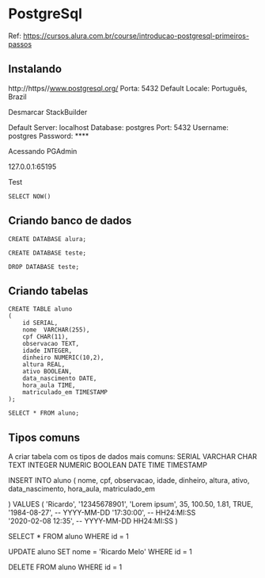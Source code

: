 # PostgreSql

Ref: https://cursos.alura.com.br/course/introducao-postgresql-primeiros-passos

## Instalando 

http://https//www.postgresql.org/
Porta: 5432
Default Locale: Português, Brazil

Desmarcar StackBuilder

Default
Server: localhost
Database: postgres
Port: 5432
Username: postgres
Password: **** <senha q criei>

Acessando PGAdmin

127.0.0.1:65195

Test
```
SELECT NOW()
```

## Criando banco de dados
```
CREATE DATABASE alura;

CREATE DATABASE teste;

DROP DATABASE teste;
```

## Criando tabelas

```
CREATE TABLE aluno
(
    id SERIAL,
    nome  VARCHAR(255),
    cpf CHAR(11),
    observacao TEXT,
    idade INTEGER,
    dinheiro NUMERIC(10,2),
    altura REAL,
    ativo BOOLEAN,
    data_nascimento DATE,
    hora_aula TIME,
    matriculado_em TIMESTAMP
);

SELECT * FROM aluno;
```


## Tipos comuns

A criar tabela com os tipos de dados mais comuns:
SERIAL
VARCHAR
CHAR
TEXT
INTEGER
NUMERIC
BOOLEAN
DATE
TIME
TIMESTAMP


INSERT INTO aluno (
    nome,
    cpf,
    observacao,
    idade,
    dinheiro,
    altura,
    ativo,
    data_nascimento,
    hora_aula,
    matriculado_em

) VALUES (
    'Ricardo',
    '12345678901',
    'Lorem ipsum',
    35,
    100.50,
    1.81,
    TRUE,
    '1984-08-27', -- YYYY-MM-DD
    '17:30:00',  -- HH24:MI:SS  
    '2020-02-08 12:35', -- YYYY-MM-DD HH24:MI:SS
)

SELECT * FROM aluno WHERE id = 1

UPDATE aluno SET 
    nome = 'Ricardo Melo'
WHERE id = 1    

DELETE FROM aluno WHERE id = 1